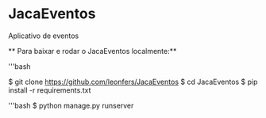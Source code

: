 # JacaEventos
Aplicativo de eventos

** Para baixar e rodar o JacaEventos localmente:**

'''bash

$ git clone https://github.com/leonfers/JacaEventos
$ cd JacaEventos
$ pip install -r requirements.txt

'''bash
$ python manage.py runserver